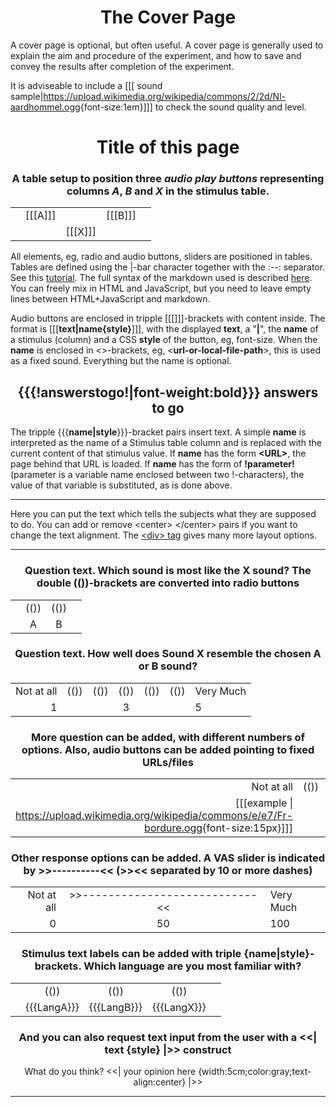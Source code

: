[//comment]: # "Use the 'Start of coverpage' - 'End of coverpage' comments to insert a coverpage"
[//coverpage]: # "Start of coverpage"

<center>

# The Cover Page

</center>

A cover page is optional, but often useful. A cover page is generally used to explain the aim and procedure of the experiment, and how to save and convey the results after completion of the experiment.

It is adviseable to include a [[[ sound sample\|<https://upload.wikimedia.org/wikipedia/commons/2/2d/Nl-aardhommel.ogg>{font-size:1em}]]] to check the sound quality and level. 

[//coverpage]: # "End of coverpage"

<center>

# Title of this page

### A table setup to position three *audio play buttons* representing columns *A*, *B* and *X* in the stimulus table.

|     |         |         |         |     |
| ---:| -------:|:-------:|:------- |:--- |
|     | [[[A]]] |         | [[[B]]] |     |
|     |         | [[[X]]] |         |     |

</center>

All elements, eg, radio and audio buttons, sliders are positioned in tables. 
Tables are defined using the \|-bar character together with the :--: separator. See this [tutorial](https://htmlmarkdown.com/syntax/markdown-tables/). The full syntax of the markdown used is described [here](https://markdown-it.github.io/). You can freely mix in HTML and JavaScript, but you need to leave empty lines between HTML+JavaScript and markdown.

Audio buttons are enclosed in tripple &#91;&#91;&#91;&#93;&#93;&#93;-brackets with content inside. The format is &#91;&#91;&#91;**text|name{style}**&#93;&#93;&#93;, 
with the displayed **text**, a "**\|**", the **name** of a stimulus (column) and a CSS **style** of the button, eg, font-size. When the **name** is enclosed in &lt;&gt;-brackets, eg, &lt;**url-or-local-file-path**&gt;, this is used as a fixed sound. Everything but the name is optional.

<center>

[//comment]: // "Start of No Change"

## {{{!answerstogo!|font-weight:bold}}} answers to go

[//comment]: // "End of No Change"

</center>

The tripple &#123;&#123;&#123;**name\|style**&#125;&#125;&#125;-bracket pairs insert text. A simple **name** is interpreted as the name of a Stimulus table column and is replaced with the current content of that stimulus value. If **name** has the form **&lt;URL&gt;**, the page behind that URL is loaded. If **name** has the form of **!parameter!** (parameter is a variable name enclosed between two !-characters), the value of that variable is substituted, as is done above.

---------------------------

Here you can put the text which tells the subjects what they are supposed to do. You can add or remove &lt;center&gt; &lt;/center&gt; pairs if you want to change the text alignment. The [&lt;div&gt; tag](https://elementor.com/blog/what-is-div-in-html/) gives many more layout options.

---------------------------

<center>

### Question text. Which sound is most like the X sound? The double &#40;&#40;&#41;&#41;-brackets are converted into radio buttons

|     |      |      |     |
| ---:|:----:|:----:|:--- |
|     | (()) | (()) |     |
|     | A    | B    |     |

### Question text. How well does Sound X resemble the chosen A or B sound?

|            |      |      |      |      |      |           |
| ----------:|:----:|:----:|:----:|:----:|:----:|:--------- |
| Not at all | (()) | (()) | (()) | (()) | (()) | Very Much |
| 1          |      |      | 3    |      |      | 5         |

### More question can be added, with different numbers of options. Also, audio buttons can be added pointing to fixed URLs/files

|                                                                                                       |      |      |      |                                                                                                           |      |      |      |                                                                                                        |
| -----------------------------------------------------------------------------------------------------:|:----:|:----:|:----:|:---------------------------------------------------------------------------------------------------------:|:----:|:----:|:----:|:------------------------------------------------------------------------------------------------------ |
| Not at all                                                                                            | (()) | (()) | (()) | (())                                                                                                      | (()) | (()) | (()) | Very Much                                                                                              |
| [[[example \| <https://upload.wikimedia.org/wikipedia/commons/e/e7/Fr-bordure.ogg>{font-size:15px}]]] |      |      |      | [[[equal \| <https://upload.wikimedia.org/wikipedia/commons/d/db/En-uk-illustrate.ogg>{font-size:15px}]]] |      |      |      | [[[example\| <https://upload.wikimedia.org/wikipedia/commons/6/62/De-Aluminium.ogg>{font-size:15px}]]] |

### Other response options can be added. A VAS slider is indicated by &gt;&gt;----------&lt;&lt; (&gt;&gt;&lt;&lt; separated by 10 or more dashes)

|            |                                 |           |
| ----------:|:-------------------------------:|:--------- |
| Not at all | >>---------------------------<< | Very Much |
| 0          | 50                              | 100       |

### Stimulus text labels can be added with triple {**name\|style**}-brackets. Which language are you most familiar with?

|     |             |             |             |     |
| ---:|:-----------:|:-----------:|:-----------:|:--- |
|     | (())        | (())        | (())        |     |
|     | {{{LangA}}} | {{{LangB}}} | {{{LangX}}} |     |

### And you can also request text input from the user with a &lt;&lt;\| text {style} \|&gt;&gt; construct

What do you think?  <<|  your opinion here {width:5cm;color:gray;text-align:center} |>>

</center>

---------------------------

[//comment]: # "These are internal parameters for the experiment and visible texts not in this Markdown"
[//comment]: # "----------"
[//parameter]: # "ExperimentAcronym:name_without_spaces"
[//parameter]: # "audioBaseURL:./Stimuli/"
[//parameter]: # "PracticeItems:4"
[//parameter]: # "ShuffleStimuli:true"
[//parameter]: # "RandomizeAB:false"
[//buttontext]: # "NextText:Next"
[//buttontext]: # "NextAlertText:Please listen to the recordings and answer the questions first"
[//buttontext]: # "ReadyText:Ready"
[//buttontext]: # "PlayText:Play"
[//buttontext]: # "RestartPageText:Restart"
[//buttontext]: # "SaveButtonText:Save Results"
[//buttontext]: # "SaveText:Please click XXSaveButtonTextXX and store the file"
[//tooltiptext]: # "ToolTipPlay:Play sound"
[//tooltiptext]: # "ToolTipNext:Go to next item"
[//tooltiptext]: # "ToolTipReady:Ready, please save results"
[//tooltiptext]: # "ToolTipRestart:Start a new experiment session"
[//tooltiptext]: # "ToolTipSave:Save the answer to a file"
[//comment]: # "----------"
[//comment]: # "These are stimuli for this experiment"
[//comment]: # "----------"
[//stimulus0]: # "A,B,X,LangA,LangB,LangX"
[//stimulus1]: # "https://upload.wikimedia.org/wikipedia/commons/6/62/De-Aluminium.ogg,https://upload.wikimedia.org/wikipedia/commons/e/e7/Fr-bordure.ogg,https://upload.wikimedia.org/wikipedia/commons/d/db/En-uk-illustrate.ogg,German (DE),French (FR),English (EN)"
[//stimulus1]: # "https://upload.wikimedia.org/wikipedia/commons/2/2d/Nl-aardhommel.ogg,https://upload.wikimedia.org/wikipedia/commons/8/8e/Or-ଅନୁଶୀଳନ.oga,https://upload.wikimedia.org/wikipedia/commons/d/da/L1188694-F1.oga,Dutch (NL),Oriya (OR),Arabic (AR)"
[//comment]: # "----------"
